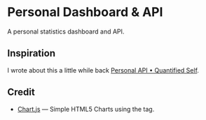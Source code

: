 # Personal Dashboard & API

A personal statistics dashboard and API.

## Inspiration

I wrote about this a little while back [Personal API • Quantified Self](http://blog.chocol.it/2013/06/08/personal-api/).

## Credit

- [Chart.js](https://github.com/nnnick/Chart.js) — Simple HTML5 Charts using the <canvas> tag.
